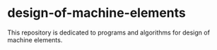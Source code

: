 # design-of-machine-elements
This repository is dedicated to programs and algorithms for design of machine elements.
